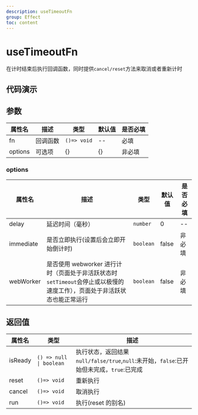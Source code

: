 ```yaml
---
description: useTimeoutFn
group: Effect
toc: content
---
```


# useTimeoutFn

在计时结束后执行回调函数，同时提供`cancel/reset`方法来取消或者重新计时

## 代码演示

<code src="let-hooks/useTimeoutFn/demos/base.tsx" title="基本用法"></code>
<code src="let-hooks/useTimeoutFn/demos/immediate.tsx" title="立即执行" description="设置immediate=true，会立即开始计时"></code>
<code src="let-hooks/useTimeoutFn/demos/worker.tsx" title="使用web worker" description="使用webWorker进行计时"></code>

## 参数

| 属性名  | 描述     | 类型        | 默认值 | 是否必填 |
| ------- | -------- | ----------- | ------ | -------- |
| fn      | 回调函数 | `()=> void` | --     | 必填     |
| options | 可选项   | {}          | {}     | 非必填   |

### options

| 属性名    | 描述                                                                                    | 类型      | 默认值 | 是否必填 |
| --------- | --------------------------------------------------------------------------------------- | --------- | ------ | -------- |
| delay     | 延迟时间（毫秒）                                                                        | `number`  | 0      | --       |
| immediate | 是否立即执行(设置后会立即开始倒计时)                                                    | `boolean` | false  | 非必填   |
| webWorker | 是否使用 webworker 进行计时（页面处于非活跃状态时`setTimeout`会停止或以极慢的速度工作），页面处于非活跃状态也能正常运行 | `boolean` | false  | 非必填   |

## 返回值

| 属性名  | 类型                    | 描述                                                                                      |
| ------- | ----------------------- | ----------------------------------------------------------------------------------------- |
| isReady | `() => null \| boolean` | 执行状态，返回结果 `null/false/true`,`null`:未开始，`false`:已开始但未完成，`true`:已完成 |
| reset   | `()=> void`             | 重新执行                                                                                  |
| cancel  | `()=> void`             | 取消执行                                                                                  |
| run     | `()=> void`             | 执行(reset 的别名)                                                                        |

